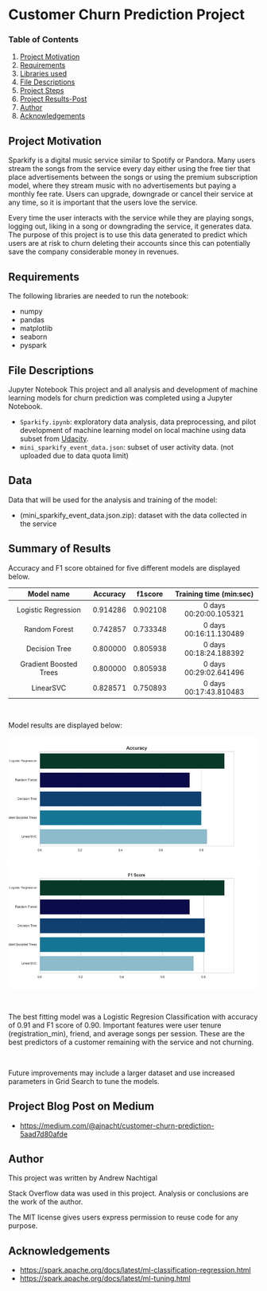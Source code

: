 # Customer Churn Prediction Project


### Table of Contents  
1. [Project Motivation](#project-motivation)
2. [Requirements](#requirements)
3. [Libraries used](#libraries)
4. [File Descriptions](#file-descriptions)
5. [Project Steps](#project-steps)
6. [Project Results-Post](#project-results-post)
7. [Author](#author)
8. [Acknowledgements](#acknowledgements)



## Project Motivation <a name="project-motivation"></a>

Sparkify is a digital music service similar to Spotify or Pandora. Many users stream the songs from the
service every day either using the free tier that place advertisements between the songs or using the premium
subscription model, where they stream music with no advertisements but paying a monthly fee rate. Users can upgrade,
downgrade or cancel their service at any time, so it is important that the users love the service.

Every time the user interacts with the service while they are playing songs, logging out, liking in a song or
downgrading the service, it generates data. The purpose of this project is to use this data generated to predict
which users are at risk to churn deleting their accounts since this can potentially save the company considerable
money in revenues.


## Requirements <a name="requirements"></a>
The following libraries are needed to run the notebook:
* numpy
* pandas
* matplotlib
* seaborn
* pyspark


## File Descriptions <a name="file-descriptions"></a>

Jupyter Notebook
This project and all analysis and development of machine learning models for
churn prediction was completed using a Jupyter Notebook.

* `Sparkify.ipynb`: exploratory data analysis, data preprocessing, and pilot development of machine learning model on local machine using data subset from [Udacity]().
* `mini_sparkify_event_data.json`: subset of user activity data. (not uploaded due to data quota limit)


## Data
Data that will be used for the analysis and training of the model:

* (mini_sparkify_event_data.json.zip): dataset with the data collected in
the service

## Summary of Results

Accuracy and F1 score obtained for five different models are displayed below.

| Model name | Accuracy | f1score | Training time (min:sec)|
| :---: | :---: | :---: | :---: |
| Logistic Regression | 0.914286 | 0.902108 | 0 days 00:20:00.105321
| Random Forest | 0.742857 | 0.733348 | 0 days 00:16:11.130489
| Decision Tree | 0.800000 | 0.805938 | 0 days 00:18:24.188392
| Gradient Boosted Trees | 0.800000 | 0.805938 | 0 days 00:29:02.641496
| LinearSVC | 0.828571 | 0.750893 | 0 days 00:17:43.810483

<br />

Model results are displayed below:


![Accuracy](https://github.com/andrewnachtigal/Udacity-Data-Science/blob/main/04-spark-capstone/model_accuracy.png)
![f1score](https://github.com/andrewnachtigal/Udacity-Data-Science/blob/main/04-spark-capstone/f1_score.png)

<br />

The best fitting model was a Logistic Regresion Classification with accuracy
of 0.91 and F1 score of 0.90. Important features were user tenure (registration_min),
friend, and average songs per session. These are the best predictors of a customer
remaining with the service and not churning.

<br />

Future improvements may include a larger dataset and use increased parameters
in Grid Search to tune the models.

## Project Blog Post on Medium
* https://medium.com/@ajnacht/customer-churn-prediction-5aad7d80afde


## Author <a name="author"></a>

This project was written by Andrew Nachtigal

Stack Overflow data was used in this project. Analysis or conclusions are the
work of the author.

The MIT license gives users express permission to reuse code for any purpose.

## Acknowledgements
+ https://spark.apache.org/docs/latest/ml-classification-regression.html
+ https://spark.apache.org/docs/latest/ml-tuning.html
